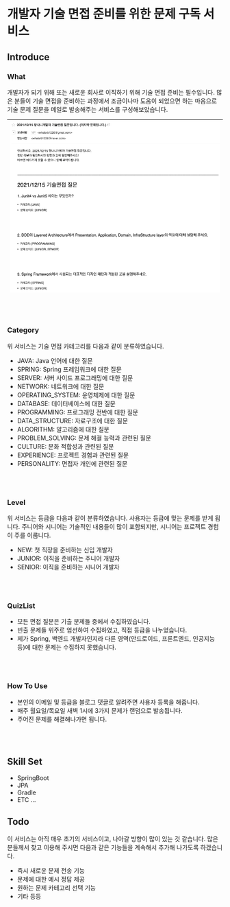 # 개발자 기술 면접 준비를 위한 문제 구독 서비스

## Introduce

### What
개발자가 되기 위해 또는 새로운 회사로 이직하기 위해 기술 면접 준비는 필수입니다.
많은 분들이 기술 면접을 준비하는 과정에서 조금이나마 도움이 되었으면 하는 마음으로 기술 문제 질문을 메일로 발송해주는 서비스를 구성해보았습니다.

| ![sample.png](sample.png) |
| ------------------------- |

<br>
<br>

### Category
위 서비스는 기술 면접 카테고리를 다음과 같이 분류하였습니다.
- JAVA: Java 언어에 대한 질문
- SPRING: Spring 프레임워크에 대한 질문
- SERVER: 서버 사이드 프로그래밍에 대한 질문
- NETWORK: 네트워크에 대한 질문
- OPERATING_SYSTEM: 운영체제에 대한 질문
- DATABASE: 데이터베이스에 대한 질문
- PROGRAMMING: 프로그래밍 전반에 대한 질문
- DATA_STRUCTURE: 자료구조에 대한 질문
- ALGORITHM: 알고리즘에 대한 질문 
- PROBLEM_SOLVING: 문제 해결 능력과 관련된 질문
- CULTURE: 문화 적합성과 관련된 질문
- EXPERIENCE: 프로젝트 경험과 관련된 질문
- PERSONALITY: 면접자 개인에 관련된 질문
  
<br>
<br>

### Level
위 서비스는 등급을 다음과 같이 분류하였습니다. 사용자는 등급에 맞는 문제를 받게 됩니다. 주니어와 시니어는 기술적인 내용들이 많이 포함되지만, 시니어는 프로젝트 경험이 주를 이룹니다.
- NEW: 첫 직장을 준비하는 신입 개발자
- JUNIOR: 이직을 준비하는 주니어 개발자
- SENIOR: 이직을 준비하는 시니어 개발자

<br>
<br>

### QuizList
- 모든 면접 질문은 기출 문제들 중에서 수집하였습니다. 
- 빈출 문제들 위주로 엄선하여 수집하였고, 직접 등급을 나누었습니다. 
- 제가 Spring, 백엔드 개발자인지라 다른 영역(안드로이드, 프론트엔드, 인공지능 등)에 대한 문제는 수집하지 못했습니다.

<br>
<br>

### How To Use
- 본인의 이메일 및 등급을 블로그 댓글로 알려주면 사용자 등록을 해줍니다.
- 매주 월요일/목요일 새벽 1시에 3가지 문제가 랜덤으로 발송됩니다.
- 주어진 문제를 해결해나가면 됩니다.

<br>
<br>

## Skill Set
- SpringBoot
- JPA
- Gradle
- ETC ...


## Todo
이 서비스는 아직 매우 초기의 서비스이고, 나아갈 방향이 많이 있는 것 같습니다.
많은 분들께서 찾고 이용해 주시면 다음과 같은 기능들을 계속해서 추가해 나가도록 하겠습니다.
- 즉시 새로운 문제 전송 기능
- 문제에 대한 예시 정답 제공
- 원하는 문제 카테고리 선택 기능
- 기타 등등

